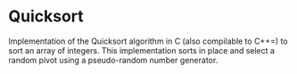 # Quicksort

Implementation of the Quicksort algorithm in C (also compilable to C++=) to sort an array of integers.
This implementation sorts in place and select a random pivot using a pseudo-random number generator.